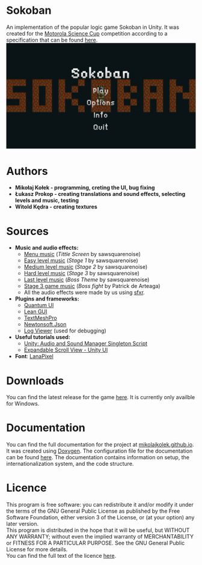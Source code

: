 # Sokoban
An implementation of the popular logic game Sokoban in Unity. It was created for the [Motorola Science Cup](https://science-cup.pl/ "Motorola Science Cup") competition according to a specification that can be found [here](https://science-cup.pl/wp-content/uploads/2020/12/MSC_Zadanie_Sokoban.pdf "here").
![Title Screen](https://github.com/MikolajKolek/Sokoban/blob/main/TitleScreen.png "Title Screen")

# Authors
 - **Mikołaj Kołek - programming, creting the UI, bug fixing**
 - **Łukasz Prokop - creating translations and sound effects, selecting levels and music, testing**
 - **Witold Kędra - creating textures**

# Sources
* **Music and audio effects:**
	* [Menu music](https://freemusicarchive.org/music/sawsquarenoise/dojokratos/tittle-screen "Menu Music") (*Tittle Screen* by sawsquarenoise)
	* [Easy level music](https://freemusicarchive.org/music/sawsquarenoise/dojokratos/stage-1 "Easy Level Music") (*Stage 1* by sawsquarenoise)
	* [Medium level music](https://freemusicarchive.org/music/sawsquarenoise/dojokratos/stage-2 "Medium Level Music") (*Stage 2* by sawsquarenoise)
	* [Hard level music](https://freemusicarchive.org/music/sawsquarenoise/dojokratos/stage-3 "Hard Level Music") (*Stage 3* by sawsquarenoise)
	* [Last level music](https://freemusicarchive.org/music/sawsquarenoise/dojokratos/boss-theme "Last Level Music") (*Boss Theme* by sawsquarenoise)
	* [Stage 3 game music](https://patrickdearteaga.com/chiptune-8-bit-retro/ "Stage 3 game music") (*Boss fight* by Patrick de Arteaga)
	* All the audio effects were made by us using [sfxr](https://www.drpetter.se/project_sfxr.html "sfxr").
* **Plugins and frameworks:**
	* [Quantum UI](https://assetstore.unity.com/packages/tools/gui/quantum-ui-162077 "Quantum UI")
	* [Lean GUI](https://assetstore.unity.com/packages/tools/gui/lean-gui-72138 "Lean GUI")
	* [TextMeshPro](https://docs.unity3d.com/Manual/com.unity.textmeshpro.html "TextMeshPro")
	* [Newtonsoft.Json](https://www.newtonsoft.com/json "Newtonsoft.Json")
	* [Log Viewer](https://assetstore.unity.com/packages/tools/integration/log-viewer-12047 "Log Viewer") (used for debugging)
* **Useful tutorials used:**
	* [Unity: Audio and Sound Manager Singleton Script](https://www.daggerhartlab.com/unity-audio-and-sound-manager-singleton-script/ "Unity: Audio and Sound Manager Singleton Script")
	* [Expandable Scroll View - Unity UI](https://www.youtube.com/watch?v=pn_Y9nF_tv4 "Expandable Scroll View - Unity UI")
* **Font**: [LanaPixel](https://opengameart.org/content/lanapixel-localization-friendly-pixel-font "LanaPixel")

# Downloads
You can find the latest release for the game [here](https://github.com/MikolajKolek/Sokoban/releases/latest "here"). It is currently only availble for Windows.

# Documentation
You can find the full documentation for the project at [mikolajkolek.github.io](https://mikolajkolek.github.io/ "mikolajkolek.github.io"). It was created using [Doxygen](https://www.doxygen.nl/index.html "Doxygen"). The configuration file for the documentation can be found [here](https://github.com/MikolajKolek/Sokoban/tree/main/Doxygen "here"). The documentation contains information on setup, the internationalization system, and the code structure.

# Licence
This program is free software: you can redistribute it and/or modify it under the terms of the GNU General Public License as published by the Free Software Foundation, either version 3 of the License, or (at your option) any later version.<br/>
This program is distributed in the hope that it will be useful, but WITHOUT ANY WARRANTY; without even the implied warranty of MERCHANTABILITY or FITNESS FOR A PARTICULAR PURPOSE.  See the GNU General Public License for more details.<br/>
You can find the full text of the licence [here](https://github.com/MikolajKolek/Sokoban/blob/main/LICENSE "here").